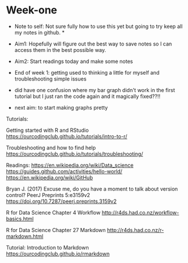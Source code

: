 # Week-one

* Note to self: Not sure fully how to use this yet but going to try keep all my notes in github. * 

* Aim1: Hopefully will figure out the best way to save notes so I can access them in the best possible way. 

* Aim2: Start readings today and make some notes


* End of week 1: getting used to thinking a little for myself and troubleshooting simple issues

* did have one confusion where my bar graph didn't work in the first tutorial but I just ran the code again and it magically fixed??!!

* next aim: to start making graphs pretty 

Tutorials:

Getting started with R and RStudio
https://ourcodingclub.github.io/tutorials/intro-to-r/
 
Troubleshooting and how to find help
https://ourcodingclub.github.io/tutorials/troubleshooting/

Readings:
https://en.wikipedia.org/wiki/Data_science
https://guides.github.com/activities/hello-world/
https://en.wikipedia.org/wiki/GitHub
 
Bryan J. (2017) Excuse me, do you have a moment to talk about version control? PeerJ Preprints 5:e3159v2
https://doi.org/10.7287/peerj.preprints.3159v2
 
R for Data Science Chapter 4 Workflow
http://r4ds.had.co.nz/workflow-basics.html
 
R for Data Science Chapter 27 Markdown
http://r4ds.had.co.nz/r-markdown.html
 
Tutorial: Introduction to Markdown
https://ourcodingclub.github.io/rmarkdown



